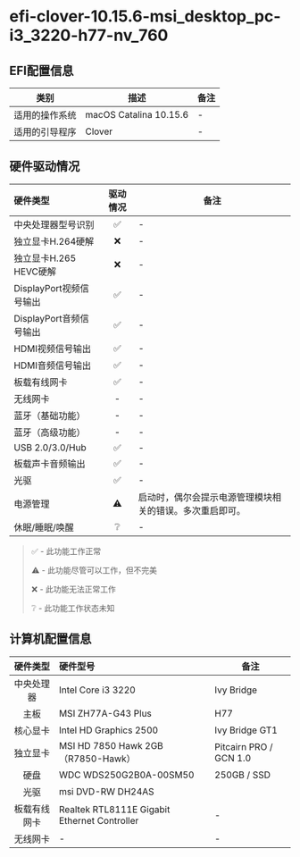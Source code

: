 # efi-clover-10.15.6-msi_desktop_pc-i3_3220-h77-nv_760

## EFI配置信息

|      类别      | 描述                   | 备注 |
| :------------: | ---------------------- | ---- |
| 适用的操作系统 | macOS Catalina 10.15.6 | -    |
| 适用的引导程序 | Clover                 | -    |

## 硬件驱动情况

| 硬件类型                | 驱动情况 | 备注                                                     |
| :---------------------- | :------: | -------------------------------------------------------- |
| 中央处理器型号识别      |    ✅     | -                                                        |
| 独立显卡H.264硬解       |    ❌     | -                                                        |
| 独立显卡H.265 HEVC硬解  |    ❌     | -                                                        |
| DisplayPort视频信号输出 |    ✅     | -                                                        |
| DisplayPort音频信号输出 |    ✅     | -                                                        |
| HDMI视频信号输出        |    ✅     | -                                                        |
| HDMI音频信号输出        |    ✅     | -                                                        |
| 板载有线网卡            |    ✅     | -                                                        |
| 无线网卡                |    -     | -                                                        |
| 蓝牙（基础功能）        |    -     | -                                                        |
| 蓝牙（高级功能）        |    -     | -                                                        |
| USB 2.0/3.0/Hub         |    ✅     | -                                                        |
| 板载声卡音频输出        |    ✅     | -                                                        |
| 光驱                    |    ✅     | -                                                        |
| 电源管理                |    ⚠️     | 启动时，偶尔会提示电源管理模块相关的错误。多次重启即可。 |
| 休眠/睡眠/唤醒          |    ❔     | -                                                        |

> ✅ - 此功能工作正常
>
> ⚠️ - 此功能尽管可以工作，但不完美
>
> ❌ - 此功能无法正常工作
>
> ❔ - 此功能工作状态未知

## 计算机配置信息

|   硬件类型   | 硬件型号                                     | 备注                   |
| :----------: | :------------------------------------------- | ---------------------- |
|  中央处理器  | Intel Core i3 3220                           | Ivy Bridge             |
|     主板     | MSI ZH77A-G43 Plus                           | H77                    |
|   核心显卡   | Intel HD Graphics 2500                       | Ivy Bridge GT1         |
|   独立显卡   | MSI HD 7850 Hawk 2GB（R7850-Hawk）           | Pitcairn PRO / GCN 1.0 |
|     硬盘     | WDC WDS250G2B0A-00SM50                       | 250GB / SSD            |
|     光驱     | msi DVD-RW DH24AS                            |                        |
| 板载有线网卡 | Realtek RTL8111E Gigabit Ethernet Controller | -                      |
|   无线网卡   | -                                            | -                      |
